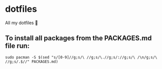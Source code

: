 # dotfiles
All my dotfiles 🤡

## To install all packages from the PACKAGES.md file run:
`sudo pacman -S $(sed "s/[0-9]//g;s/\ //g;s/\.//g;s/://g;s/\ /\n/g;s/\ //g;s/.$//" PACKAGES.md)`
